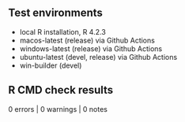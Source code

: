 ## Test environments
* local R installation, R 4.2.3
* macos-latest (release) via Github Actions
* windows-latest (release) via Github Actions
* ubuntu-latest (devel, release) via Github Actions
* win-builder (devel)

## R CMD check results

0 errors | 0 warnings | 0 notes

